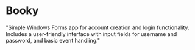 # Booky
"Simple Windows Forms app for account creation and login functionality. Includes a user-friendly interface with input fields for username and password, and basic event handling."
